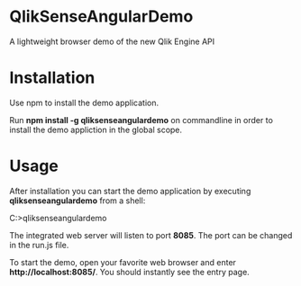 QlikSenseAngularDemo
====================

A lightweight browser demo of the new Qlik Engine API

Installation
============

Use npm to install the demo application.

Run **npm install -g qliksenseangulardemo** on commandline in order to install the demo appliction in the global scope.

Usage
=====

After installation you can start the demo application by executing **qliksenseangulardemo** from a shell:

 C:\>qliksenseangulardemo

The integrated web server will listen to port **8085**. The port can be changed in the run.js file.

To start the demo, open your favorite web browser and enter **http://localhost:8085/**. You should instantly see the entry page.



